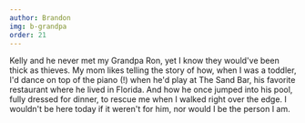 ```yaml
---
author: Brandon
img: b-grandpa
order: 21
---
```


Kelly and he never met my Grandpa Ron, yet I know they would've been thick as thieves. My mom likes telling the story of how, when I was a toddler, I'd dance on top of the piano (!) when he'd play at The Sand Bar, his favorite restaurant where he lived in Florida. And how he once jumped into his pool, fully dressed for dinner, to rescue me when I walked right over the edge. I wouldn't be here today if it weren't for him, nor would I be the person I am.